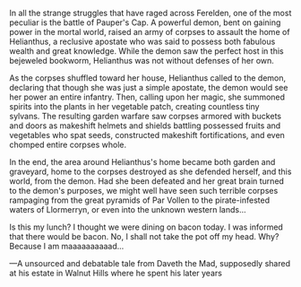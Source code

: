 In all the strange struggles that have raged across Ferelden, one of the most peculiar is the battle of Pauper's Cap. A powerful demon, bent on gaining power in the mortal world, raised an army of corpses to assault the home of Helianthus, a reclusive apostate who was said to possess both fabulous wealth and great knowledge. While the demon saw the perfect host in this bejeweled bookworm, Helianthus was not without defenses of her own.

As the corpses shuffled toward her house, Helianthus called to the demon, declaring that though she was just a simple apostate, the demon would see her power an entire infantry. Then, calling upon her magic, she summoned spirits into the plants in her vegetable patch, creating countless tiny sylvans. The resulting garden warfare saw corpses armored with buckets and doors as makeshift helmets and shields battling possessed fruits and vegetables who spat seeds, constructed makeshift fortifications, and even chomped entire corpses whole.

In the end, the area around Helianthus's home became both garden and graveyard, home to the corpses destroyed as she defended herself, and this world, from the demon. Had she been defeated and her great brain turned to the demon's purposes, we might well have seen such terrible corpses rampaging from the great pyramids of Par Vollen to the pirate-infested waters of Llormerryn, or even into the unknown western lands...

Is this my lunch? I thought we were dining on bacon today. I was informed that there would be bacon. No, I shall not take the pot off my head. Why? Because I am maaaaaaaaaad...

—A unsourced and debatable tale from Daveth the Mad, supposedly shared at his estate in Walnut Hills where he spent his later years

